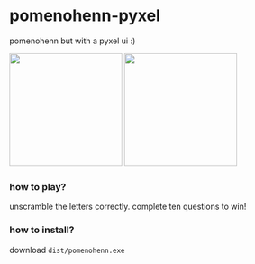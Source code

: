 # pomenohenn-pyxel
pomenohenn but with a pyxel ui :)

 <img src="https://user-images.githubusercontent.com/24848927/141817712-e1a878c4-299b-4185-93dc-ab9d630f5057.png" width="200">
 <img src="https://user-images.githubusercontent.com/24848927/141813387-09d0559d-7cf8-4c53-8b8a-b07df14d81e5.png" width="200">

### how to play?
unscramble the letters correctly. complete ten questions to win!

### how to install?
download `dist/pomenohenn.exe`
